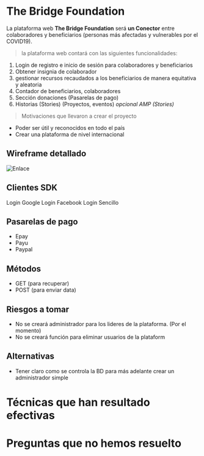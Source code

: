 # The Bridge Foundation
La plataforma web **The Bridge Foundation** será **un Conector** entre colaboradores y
beneficiarios (personas más afectadas y vulnerables por el COVID19). 

>la plataforma web contará con las siguientes funcionalidades:
1. Login de registro e inicio de sesión para colaboradores y beneficiarios
2. Obtener insignia de colaborador
3. gestionar recursos recaudados a los beneficiarios de manera equitativa y aleatoria
4. Contador de beneficiarios, colaboradores
5. Sección donaciones (Pasarelas de pago)
6. Historias (Stories) (Proyectos, eventos) *opcional AMP (Stories)*

>Motivaciones que llevaron a crear el proyecto
- Poder ser útil y reconocidos en todo el país
- Crear una plataforma de nivel internacional
  
## Wireframe detallado

![Enlace](https://theleakycauldron.store/public/img/RFCs.png)

## Clientes SDK 
Login Google
Login Facebook
Login Sencillo

## Pasarelas de pago 
- Epay
- Payu
- Paypal


## Métodos
- GET (para recuperar)
- POST (para enviar data)

## Riesgos a tomar 
- No se creará administrador para los lideres de la plataforma. (Por el momento)
- No se creará función para eliminar usuarios de la plataform

## Alternativas 
- Tener claro como se controla la BD para más adelante crear un administrador simple
  
# Técnicas que han resultado efectivas

# Preguntas que no hemos resuelto

<!-- Cada colaborador puede realizar sus aportes, donaciones y/o intercambiar su intelecto con algunas empresas que están dispuestas a retribuir dicho trabajo con ayudas. -->


<!-- The Bridge Foundation es un **conector** de colaboradores y beneficiarios. 
Los colaboradores pueden ayudar con donaciones y/o Crowdsourcing que se puede intercambiar con alunas empresas para intercambiar por dinero o alimentos.  -->
<!-- 
1. LIsta enumerada
    - Hola subLista -->
<!-- ___ -->

<!-- *En cursiva* -->
<!-- **Negrita** -->
<!-- ***Negrita con cursiva*** -->
<!-- [Enlace](http://google.com/) -->
<!-- ![Enlace](https://theleakycauldron.store/public/img/RFCs.png)
<http://enlacesintitulo>
    
    Esto es un `codigo`
    Esto es un codigo -->

